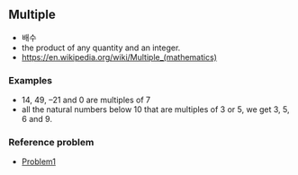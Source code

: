 ## Multiple

- 배수
- the product of any quantity and an integer.
- https://en.wikipedia.org/wiki/Multiple_(mathematics)

### Examples

- 14, 49, –21 and 0 are multiples of 7
-  all the natural numbers below 10 that are multiples of 3 or 5, we get 3, 5, 6 and 9.

### Reference problem

- [Problem1](https://github.com/jongfeel/ProjectEuler/tree/master/Problems/Problem1)

